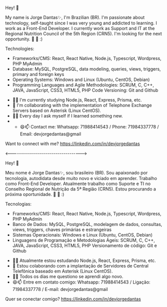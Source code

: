 Hey! 👋

My name is Jorge Dantas✨, I'm Brazilian (BR). I'm passionate about technology, self-taught since I was very young and addicted to learning. I work as a Front-End Developer. I currently work as Support and IT at the Regional Nutrition Council of the 5th Region (CRN5). I'm looking for the next opportunity. 👋 🚀 :)

Technologies:
* Frameworks/CMS: React, React Native, Node.js, Typescript, Wordpress, PHP MyAdmin
* Database: MySQL, PostgreSQL, data modeling, queries, views, triggers, primary and foreign keys
* Operating Systems: Windows and Linux (Ubuntu, CentOS, Debian)
* Programming Languages ​​and Agile Methodologies: SCRUM, C, C++, JAVA, JavaScript, CSS3, HTML5, PHP
Code Versioning: Git and Github

- 🌱🔭 I'm currently studying Node.js, React, Express, Prisma, etc.
- 👯 I'm collaborating with the implementation of Telephone Exchange Servers based on Asterisk (Linux CentOS).
- 💬🤔 Every day I ask myself if I learned something new.
- - 😄📫 Contact me: Whatsapp: 71988414543 / Phone: 71984337778 / Email: devjorgedantas@gmail

Want to connect with me?
https://linkedin.com/in/devjorgedantas

<----------------------------------->

Hey! 👋

Meu nome é Jorge Dantas✨, sou brasileiro (BR). Sou apaixonado por tecnologia, autodidata desde muito novo e viciado em aprender. Trabalho como Front-End Developer. Atualmente trabalho como Suporte e TI no Conselho Regional de Nutrição da 5ª Região (CRN5). Estou procurando a próxima oportunidade. 👋  🚀  :)

Tecnologias:
* Frameworks/CMS: React, React Native, Node.js, Typescript, Wordpress, PHP MyAdmin
* Banco de Dados: MySQL, PostgreSQL, modelagem de dados, consultas, views, triggers, chaves primárias e estrangeiras
* Sistemas Operacionais: Windows e Linux (Ubuntu, CentOS, Debian)
* Linguagens de Programação e Metodologias Ágeis: SCRUM, C, C++, JAVA, JavaScript, CSS3, HTML5, PHP
Versionamento de código: Git e Github

- 🌱🔭 Atualmente estou estudando Node.js, React, Express, Prisma, etc.
-  👯 Estou colaborando com a implantação de Servidores de Central Telefônica baseado em Asterisk (Linux CentOS).
- 💬🤔 Todos os dias me questiono se aprendi algo novo.
- 😄📫 Entre em contato comigo: Whatsapp: 71988414543 / Ligação: 71984337778 / E-mail: devjorgedantas@gmail


Quer se conectar comigo?
https://linkedin.com/in/devjorgedantas

